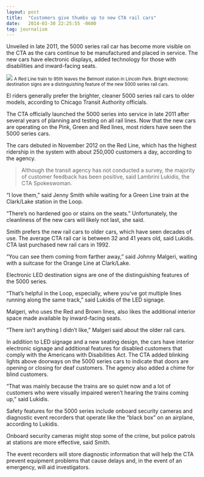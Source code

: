 ```yaml
---
layout: post
title:  "Customers give thumbs up to new CTA rail cars"
date:   2014-03-30 22:25:55 -0600
tag: journalism
---
```


Unveiled in late 2011, the 5000 series rail car has become more visible on the CTA as the cars continue to be manufactured and placed in service. The new cars have electronic displays, added technology for those with disabilities and inward-facing seats.

![](http://michaelmcc.com/blog/wp-content/uploads/redline.png)
<small>A Red Line train to 95th leaves the Belmont station in Lincoln Park. Bright electronic destination signs are a distinguishing feature of the new 5000 series rail cars.</small>

El riders generally prefer the brighter, cleaner 5000 series rail cars to older models, according to Chicago Transit Authority officials.

The CTA officially launched the 5000 series into service in late 2011 after several years of planning and testing on all rail lines. Now that the new cars are operating on the Pink, Green and Red lines, most riders have seen the 5000 series cars.

The cars debuted in November 2012 on the Red Line, which has the highest ridership in the system with about 250,000 customers a day, according to the agency.

> Although the transit agency has not conducted a survey, the majority of customer feedback has been positive, said Lambrini Lukidis, the CTA Spokeswoman.

“I love them,” said Jenny Smith while waiting for a Green Line train at the Clark/Lake station in the Loop. 

“There’s no hardened goo or stains on the seats.” Unfortunately, the cleanliness of the new cars will likely not last, she said.

Smith prefers the new rail cars to older cars, which have seen decades of use. The average CTA rail car is between 32 and 41 years old, said Lukidis. CTA last purchased new rail cars in 1992.

“You can see them coming from farther away,” said Johnny Malgeri, waiting with a suitcase for the Orange Line at Clark/Lake.

Electronic LED destination signs are one of the distinguishing features of the 5000 series.

“That’s helpful in the Loop, especially, where you’ve got multiple lines running along the same track,” said Lukidis of the LED signage.

Malgeri, who uses the Red and Brown lines, also likes the additional interior space made available by inward-facing seats.

“There isn’t anything I didn’t like,” Malgeri said about the older rail cars.

In addition to LED signage and a new seating design, the cars have interior electronic signage and additional features for disabled customers that comply with the Americans with Disabilities Act. The CTA added blinking lights above doorways on the 5000 series cars to indicate that doors are opening or closing for deaf customers. The agency also added a chime for blind customers.

“That was mainly because the trains are so quiet now and a lot of customers who were visually impaired weren’t hearing the trains coming up,” said Lukidis.

Safety features for the 5000 series include onboard security cameras and diagnostic event recorders that operate like the “black box” on an airplane, according to Lukidis.

Onboard security cameras might stop some of the crime, but police patrols at stations are more effective, said Smith.

The event recorders will store diagnostic information that will help the CTA prevent equipment problems that cause delays and, in the event of an emergency, will aid investigators.
